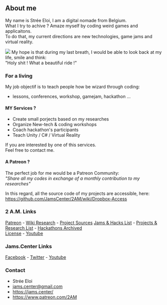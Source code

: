 ## About me

My name is Strée Eloi, I am a digital nomade from Belgium.        
What I try to achive ? Amaze myself by coding weird games and applicaitons.        
To do that, my current directions are new technologies, game jams and virtual reality.    
    
![](https://github.com/JamsCenter/2AM/blob/master/WebRef/Photo/EloiStreeCoding.jpg?raw=true)
My hope is that during my last breath, I would be able to look back at my life, smile and think:     
"Holy shit ! What a beautiful ride !"  

### For a living
My job objectif is to teach people how be wizard through coding:    
- lessons, conferences, workshop, gamejam, hackathon ...    

#### MY Services ? 
- Create small porjects based on my researches
- Organize New-tech & coding workshops
- Coach hackathon's participants
- Teach Unity / C# / Virtual Reality

If you are interested by one of this services.     
Feel free to contact me.     

#### A Patreon ?
  
The perfect job for me would be a Patreon Community:    
_"Share all my codes in exchange of a monthly contribution to my researches"_  

 In this regard, all the source code of my projects are accessible, here:      
https://github.com/JamsCenter/2AM/wiki/Dropbox-Access



### 2 A.M. Links
[Patreon](https://goo.gl/Pdpmvh) - [Wiki Research](https://goo.gl/0SHZAb) - [Project Sources](http://www.jams.center/patreonaccess/)          [Jams & Hacks List](http://www.jams.center/jamsAndHacks/) - [Projects & Research List](http://www.jams.center/projectsandresearches/) - [Hackathons Archived](https://goo.gl/91v2s1)           
[License](https://github.com/JamsCenter/2AM/wiki/License) - [Youtube](https://www.youtube.com/channel/UCNF9z7L6bfkodhNWvnY5lsg)       


### Jams.Center Links
[Facebook](https://www.facebook.com/jamscenter) - [Twitter](https://www.facebook.com/jamscenter) - [Youtube](https://www.youtube.com/channel/UCss-to1CvzoUIoBNijuiLnA)       



### Contact
- Strée Eloi
- jams.center@gmail.com
- https://jams.center/
- https://www.patreon.com/2AM  
